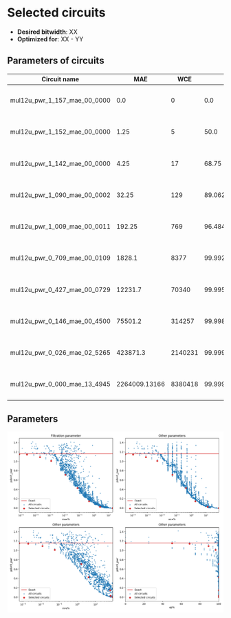 
Selected circuits
===================
 - **Desired bitwidth**: XX
 - **Optimized for**: XX - YY


Parameters of circuits
----------------------------

| Circuit name | MAE | WCE | EP | MRE | Download |
| --- |  --- | --- | --- | --- | --- | 
| mul12u_pwr_1_157_mae_00_0000 | 0.0 | 0 | 0.0 | 0.0 |  [Verilog generic](mul12u_pwr_1_157_mae_00_0000_gen.v) [Verilog PDK45](mul12u_pwr_1_157_mae_00_0000_pdk45.v)  [C](mul12u_pwr_1_157_mae_00_0000.c) |
| mul12u_pwr_1_152_mae_00_0000 | 1.25 | 5 | 50.0 | 0.0006205665 |  [Verilog generic](mul12u_pwr_1_152_mae_00_0000_gen.v) [Verilog PDK45](mul12u_pwr_1_152_mae_00_0000_pdk45.v)  [C](mul12u_pwr_1_152_mae_00_0000.c) |
| mul12u_pwr_1_142_mae_00_0000 | 4.25 | 17 | 68.75 | 0.0019121215 |  [Verilog generic](mul12u_pwr_1_142_mae_00_0000_gen.v) [Verilog PDK45](mul12u_pwr_1_142_mae_00_0000_pdk45.v)  [C](mul12u_pwr_1_142_mae_00_0000.c) |
| mul12u_pwr_1_090_mae_00_0002 | 32.25 | 129 | 89.0625 | 0.0118528345 |  [Verilog generic](mul12u_pwr_1_090_mae_00_0002_gen.v) [Verilog PDK45](mul12u_pwr_1_090_mae_00_0002_pdk45.v)  [C](mul12u_pwr_1_090_mae_00_0002.c) |
| mul12u_pwr_1_009_mae_00_0011 | 192.25 | 769 | 96.484375 | 0.0566751845 |  [Verilog generic](mul12u_pwr_1_009_mae_00_0011_gen.v) [Verilog PDK45](mul12u_pwr_1_009_mae_00_0011_pdk45.v)  [C](mul12u_pwr_1_009_mae_00_0011.c) |
| mul12u_pwr_0_709_mae_00_0109 | 1828.1 | 8377 | 99.9927163124 | 1.6274747508 |  [Verilog generic](mul12u_pwr_0_709_mae_00_0109_gen.v) [Verilog PDK45](mul12u_pwr_0_709_mae_00_0109_pdk45.v)  [C](mul12u_pwr_0_709_mae_00_0109.c) |
| mul12u_pwr_0_427_mae_00_0729 | 12231.7 | 70340 | 99.9957919121 | 4.0669840605 |  [Verilog generic](mul12u_pwr_0_427_mae_00_0729_gen.v) [Verilog PDK45](mul12u_pwr_0_427_mae_00_0729_pdk45.v)  [C](mul12u_pwr_0_427_mae_00_0729.c) |
| mul12u_pwr_0_146_mae_00_4500 | 75501.2 | 314257 | 99.9986350536 | 63.8954002857 |  [Verilog generic](mul12u_pwr_0_146_mae_00_4500_gen.v) [Verilog PDK45](mul12u_pwr_0_146_mae_00_4500_pdk45.v)  [C](mul12u_pwr_0_146_mae_00_4500.c) |
| mul12u_pwr_0_026_mae_02_5265 | 423871.3 | 2140231 | 99.9999403954 | 66.3927260588 |  [Verilog generic](mul12u_pwr_0_026_mae_02_5265_gen.v) [Verilog PDK45](mul12u_pwr_0_026_mae_02_5265_pdk45.v)  [C](mul12u_pwr_0_026_mae_02_5265.c) |
| mul12u_pwr_0_000_mae_13_4945 | 2264009.13166 | 8380418 | 99.9999880791 | 1904.26341133 |  [Verilog generic](mul12u_pwr_0_000_mae_13_4945_gen.v) [Verilog PDK45](mul12u_pwr_0_000_mae_13_4945_pdk45.v)  [C](mul12u_pwr_0_000_mae_13_4945.c) |

Parameters
--------------
![Parameters figure](fig.png)
         